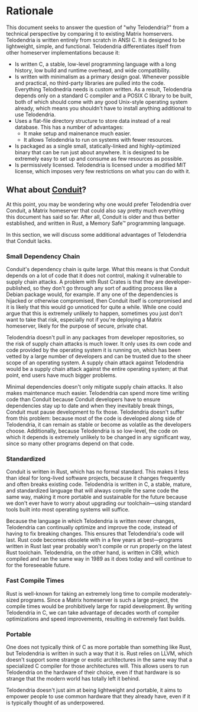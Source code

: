 # Rationale

This document seeks to answer the question of "why Telodendria?" from
a technical perspective by comparing it to existing Matrix homservers.
Telodendria is written entirely from scratch in ANSI C. It is designed
to be lightweight, simple, and functional. Telodendria differentiates
itself from other homeserver implementations because it:

- Is written C, a stable, low-level programming language with a long
history, low build and runtime overhead, and wide compatibility.
- Is written with minimalism as a primary design goal. Whenever possible
and practical, no third-party libraries are pulled into the code.
Everything Telodnedria needs is custom written. As a result, Telodendria
depends only on a standard C compiler and a POSIX C library to be
built, both of which should come with any good Unix-style operating
system already, which means you shouldn't have to install anything
additional to use Telodendria.
- Uses a flat-file directory structure to store data instead of a
real database. This has a number of advantages:
    - It make setup and mainenance much easier.
    - It allows Telodendria to run on systems with fewer resources.
- Is packaged as a single small, statically-linked and highly-optimized
binary that can be run just about anywhere. It is designed to be
extremely easy to set up and consume as few resources as possible.
- Is permissively licensed. Telodendria is licensed under a modified
MIT license, which imposes very few restrictions on what you can do
with it.

## What about [Conduit](https://conduit.rs)?

At this point, you may be wondering why one would prefer Telodendria
over Conduit, a Matrix homeserver that could also say pretty much
everything this document has said so far. After all, Conduit is older
and thus better established, and written in Rust, a Memory Safe&trade;
programming language.

In this section, we will discuss some additional advantages of
Telodendria that Conduit lacks.

### Small Dependency Chain

Conduit's dependency chain is quite large. What this means is that
Conduit depends on a lot of code that it does not control, making it
vulnerable to supply chain attacks. A problem with Rust Crates
is that they are developer-published, so they don't go through any sort
of auditing process like a Debian package would, for example.
 If any one of the dependencies is
hijacked or otherwise compromised, then Conduit itself is compromised
and it is likely that this would go unnoticed for quite a while. While
one could argue that this is extremely unlikely to happen, sometimes you
just don't want to take that risk, especially not if you're deploying a
Matrix homeserver, likely for the purpose of secure, private chat.

Telodendria doesn't pull in any packages from developer repositories, so
the risk of supply chain attacks is much lower. It
only uses its own code and code provided by the operating system it is running
on, which has been vetted by a large number of developers and can be trusted
due to the sheer scope of an operating system. A supply chain attack against
Telodendria would be a supply chain attack against the entire operating system;
at that point, end users have much bigger problems.

Minimal dependencies doesn't only mitigate supply chain attacks. It also makes
maintenance much easier. Telodendria can spend more time writing code than
Conduit because Conduit developers have to ensure dependencies stay up to date and
when they inevitably break things, Conduit must pause development to fix those.
Telodendria doesn't suffer from this problem: because most of the code is developed
along side of Telodendria, it can remain as stable or become as volatile as the
developers choose. Additionally, because Telodendria is so low-level, the code on
which it depends is extremely unlikely to be changed in any significant way,
since so many other programs depend on that code.

### Standardized

Conduit is written in Rust, which has no formal standard. This makes it less than
ideal for long-lived software projects, because it changes frequently and often
breaks existing code. Telodendria is written in C, a stable, mature, and standardized
language that will always compile the same code the same way, making it more
portable and sustainable for the future because we don't ever have to worry about
upgrading our toolchain&mdash;using standard tools built into most operating systems
will suffice.

Because the language in which Telodendria is written never changes, Telodendria can
continually optimize and improve the code, instead of having to fix breaking changes.
This ensures that Telodendria's code will last. Rust code becomes obsolete with in a
few years at best&mdash;programs written in Rust last year probably won't compile or run
properly on the latest Rust toolchain. Telodendria, on the other hand, is written in C89,
which compiled and ran the same way in 1989 as it does today and will continue to for the
foreseeable future.

### Fast Compile Times

Rust is well-known for taking an extremely long time to compile moderately-sized
programs. Since a Matrix homeserver is such a large project, the compile times would
be prohibitively large for rapid development. By writing Telodendria in C, we can take
advantage of decades worth of compiler optimizations and speed improvements, resulting
in extremely fast builds.

### Portable

One does not typically think of C as more portable than something like Rust, but
Telodendria is written in such a way that it is. Rust relies on LLVM, which doesn't
support some strange or exotic architectures in the same way that a specialized C
compiler for those architectures will. This allows users to run Telodendria on the
hardware of their choice, even if that hardware is so strange that the modern world
has totally left it behind.

Telodendria doesn't just aim at being lightweight and portable, it aims to empower
people to use common hardware that they already have, even if it is typically thought
of as underpowered.
